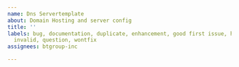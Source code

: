 ```yaml
---
name: Dns Servertemplate
about: Domain Hosting and server config
title: ''
labels: bug, documentation, duplicate, enhancement, good first issue, help wanted,
  invalid, question, wontfix
assignees: btgroup-inc

---
```



